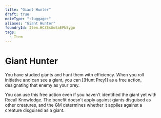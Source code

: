 ```yaml
---
title: "Giant Hunter"
draft: true
noteType: ":luggage:"
aliases: "Giant Hunter"
foundryId: Item.HCZEsGwSaEPkSygo
tags:
  - Item
---
```


# Giant Hunter

You have studied giants and hunt them with efficiency. When you roll initiative and can see a giant, you can [[Hunt Prey]] as a free action, designating that enemy as your prey.

You can use this free action even if you haven't identified the giant yet with Recall Knowledge. The benefit doesn't apply against giants disguised as other creatures, and the GM determines whether it applies against a creature disguised as a giant.
